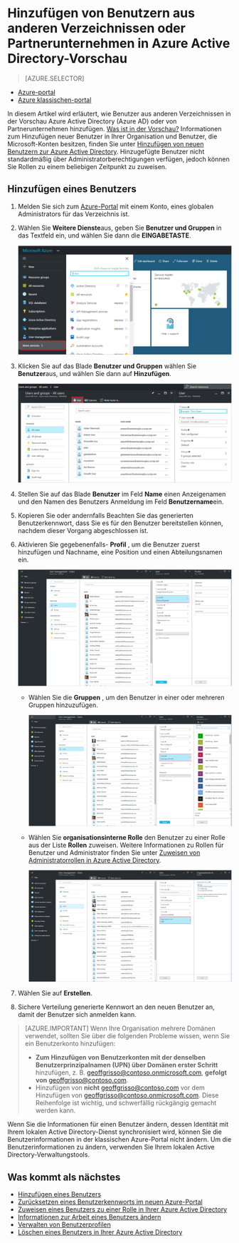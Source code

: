 <properties
    pageTitle="Hinzufügen von Benutzern aus anderen Verzeichnissen oder partner Unternehmen in Azure Active Directory-Vorschau | Microsoft Azure"
    description="Es wird erläutert, wie Benutzer hinzufügen oder Ändern von Benutzerinformationen in Azure Active Directory, einschließlich Benutzern externe und Gästen."
    services="active-directory"
    documentationCenter=""
    authors="curtand"
    manager="femila"
    editor=""/>

<tags
    ms.service="active-directory"
    ms.workload="identity"
    ms.tgt_pltfrm="na"
    ms.devlang="na"
    ms.topic="article"
    ms.date="09/12/2016"
    ms.author="curtand"/>

# <a name="add-users-from-other-directories-or-partner-companies-in-azure-active-directory-preview"></a>Hinzufügen von Benutzern aus anderen Verzeichnissen oder Partnerunternehmen in Azure Active Directory-Vorschau

> [AZURE.SELECTOR]
- [Azure-portal](active-directory-users-create-external-azure-portal.md)
- [Azure klassischen-portal](active-directory-create-users-external.md)

In diesem Artikel wird erläutert, wie Benutzer aus anderen Verzeichnissen in der Vorschau Azure Active Directory (Azure AD) oder von Partnerunternehmen hinzufügen. [Was ist in der Vorschau?](active-directory-preview-explainer.md) Informationen zum Hinzufügen neuer Benutzer in Ihrer Organisation und Benutzer, die Microsoft-Konten besitzen, finden Sie unter [Hinzufügen von neuen Benutzern zur Azure Active Directory](active-directory-users-create-azure-portal.md). Hinzugefügte Benutzer nicht standardmäßig über Administratorberechtigungen verfügen, jedoch können Sie Rollen zu einem beliebigen Zeitpunkt zu zuweisen.

## <a name="add-a-user"></a>Hinzufügen eines Benutzers

1.  Melden Sie sich zum [Azure-Portal](https://portal.azure.com) mit einem Konto, eines globalen Administrators für das Verzeichnis ist.

2.  Wählen Sie **Weitere Dienste**aus, geben Sie **Benutzer und Gruppen** in das Textfeld ein, und wählen Sie dann die **EINGABETASTE**.

    ![Öffnende Benutzermanagement](./media/active-directory-users-create-external-azure-portal/create-users-user-management.png)

3.  Klicken Sie auf das Blade **Benutzer und Gruppen** wählen Sie **Benutzer**aus, und wählen Sie dann auf **Hinzufügen**.

    ![Auswählen des Befehls hinzufügen](./media/active-directory-users-create-external-azure-portal/create-users-add-command.png)

4. Stellen Sie auf das Blade **Benutzer** im Feld **Name** einen Anzeigenamen und den Namen des Benutzers Anmeldung im Feld **Benutzername**ein.

5. Kopieren Sie oder andernfalls Beachten Sie das generierten Benutzerkennwort, dass Sie es für den Benutzer bereitstellen können, nachdem dieser Vorgang abgeschlossen ist.

6. Aktivieren Sie gegebenenfalls- **Profil** , um die Benutzer zuerst hinzufügen und Nachname, eine Position und einen Abteilungsnamen ein.
    
    ![Öffnen das Benutzerprofil](./media/active-directory-users-create-external-azure-portal/create-users-user-profile.png)

    - Wählen Sie die **Gruppen** , um den Benutzer in einer oder mehreren Gruppen hinzuzufügen.

        ![Hinzufügen eines Benutzers zu Gruppen](./media/active-directory-users-create-external-azure-portal/create-users-user-groups.png)

    - Wählen Sie **organisationsinterne Rolle** den Benutzer zu einer Rolle aus der Liste **Rollen** zuweisen. Weitere Informationen zu Rollen für Benutzer und Administrator finden Sie unter [Zuweisen von Administratorrollen in Azure Active Directory](active-directory-assign-admin-roles.md).

        ![Zuweisen einer Rolle zu einen Benutzer](./media/active-directory-users-create-external-azure-portal/create-users-assign-role.png)

7. Wählen Sie auf **Erstellen**.

8. Sichere Verteilung generierte Kennwort an den neuen Benutzer an, damit der Benutzer sich anmelden kann.

> [AZURE.IMPORTANT] Wenn Ihre Organisation mehrere Domänen verwendet, sollten Sie über die folgenden Probleme wissen, wenn Sie ein Benutzerkonto hinzufügen:
>
> - **Zum Hinzufügen von Benutzerkonten mit der denselben Benutzerprinzipalnamen (UPN) über Domänen erster Schritt** hinzufügen, z. B. geoffgrisso@contoso.onmicrosoft.com, **gefolgt von** geoffgrisso@contoso.com.
> - Hinzufügen von **nicht** geoffgrisso@contoso.com vor dem Hinzufügen von geoffgrisso@contoso.onmicrosoft.com. Diese Reihenfolge ist wichtig, und schwerfällig rückgängig gemacht werden kann.

Wenn Sie die Informationen für einen Benutzer ändern, dessen Identität mit Ihrem lokalen Active Directory-Dienst synchronisiert wird, können Sie die Benutzerinformationen in der klassischen Azure-Portal nicht ändern. Um die Benutzerinformationen zu ändern, verwenden Sie Ihrem lokalen Active Directory-Verwaltungstools.


## <a name="whats-next"></a>Was kommt als nächstes

- [Hinzufügen eines Benutzers](active-directory-users-create-azure-portal.md)
- [Zurücksetzen eines Benutzerkennworts im neuen Azure-Portal](active-directory-users-reset-password-azure-portal.md)
- [Zuweisen eines Benutzers zu einer Rolle in Ihrer Azure Active Directory](active-directory-users-assign-role-azure-portal.md)
- [Informationen zur Arbeit eines Benutzers ändern](active-directory-users-work-info-azure-portal.md)
- [Verwalten von Benutzerprofilen](active-directory-users-profile-azure-portal.md)
- [Löschen eines Benutzers in Ihrer Azure Active Directory](active-directory-users-delete-user-azure-portal.md)
